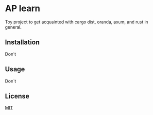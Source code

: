 # AP learn

Toy project to get acquainted with cargo dist, oranda, axum, and rust in general.

## Installation

Don't


## Usage

Don´t



## License

[MIT](https://choosealicense.com/licenses/mit/)